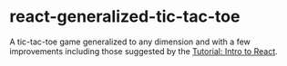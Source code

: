 # react-generalized-tic-tac-toe
A tic-tac-toe game generalized to any dimension and with a few improvements including those suggested by the [Tutorial: Intro to React](https://reactjs.org/tutorial/tutorial.html).
